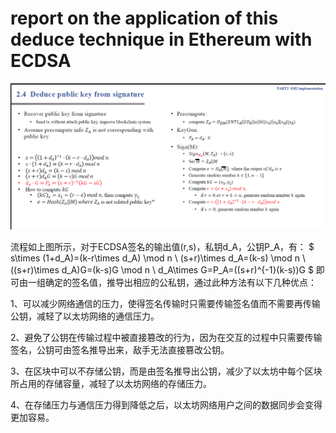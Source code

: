 # report on the application of this deduce technique in Ethereum with ECDSA

<img src=".\md_image\process.png" alt="image" style="zoom:100%;" />

流程如上图所示，对于ECDSA签名的输出值(r,s)，私钥d_A，公钥P_A，有：
$
s\times (1+d_A)=(k-r\times d_A) \mod n \\
(s+r)\times d_A=(k-s) \mod n \\
((s+r)\times d_A)G=(k-s)G \mod n \\
d_A\times G=P_A=((s+r)^{-1}(k-s))G
$
即可由一组确定的签名值，推导出相应的公私钥，通过此种方法有以下几种优点：

1、可以减少网络通信的压力，使得签名传输时只需要传输签名值而不需要再传输公钥，减轻了以太坊网络的通信压力。

2、避免了公钥在传输过程中被直接篡改的行为，因为在交互的过程中只需要传输签名，公钥可由签名推导出来，敌手无法直接篡改公钥。

3、在区块中可以不存储公钥，而是由签名推导出公钥，减少了以太坊中每个区块所占用的存储容量，减轻了以太坊网络的存储压力。

4、在存储压力与通信压力得到降低之后，以太坊网络用户之间的数据同步会变得更加容易。
